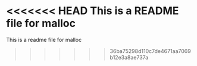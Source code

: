 <<<<<<< HEAD
This is a README file for malloc
=======
This is a readme file for malloc
>>>>>>> 36ba75298d110c7de4671aa7069b12e3a8ae737a
